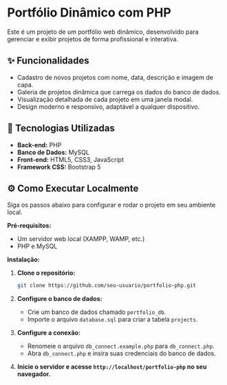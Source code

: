 # Portfólio Dinâmico com PHP

Este é um projeto de um portfólio web dinâmico, desenvolvido para gerenciar e exibir projetos de forma profissional e interativa.


## ✨ Funcionalidades

* Cadastro de novos projetos com nome, data, descrição e imagem de capa.
* Galeria de projetos dinâmica que carrega os dados do banco de dados.
* Visualização detalhada de cada projeto em uma janela modal.
* Design moderno e responsivo, adaptável a qualquer dispositivo.

## 🚀 Tecnologias Utilizadas

* **Back-end:** PHP
* **Banco de Dados:** MySQL
* **Front-end:** HTML5, CSS3, JavaScript
* **Framework CSS:** Bootstrap 5

## ⚙️ Como Executar Localmente

Siga os passos abaixo para configurar e rodar o projeto em seu ambiente local.

**Pré-requisitos:**
* Um servidor web local (XAMPP, WAMP, etc.)
* PHP e MySQL

**Instalação:**

1.  **Clone o repositório:**
    ```bash
    git clone https://github.com/seu-usuario/portfolio-php.git
    ```

2.  **Configure o banco de dados:**
    * Crie um banco de dados chamado `portfolio_db`.
    * Importe o arquivo `database.sql` para criar a tabela `projects`.

3.  **Configure a conexão:**
    * Renomeie o arquivo `db_connect.example.php` para `db_connect.php`.
    * Abra `db_connect.php` e insira suas credenciais do banco de dados.

4.  **Inicie o servidor e acesse `http://localhost/portfolio-php` no seu navegador.**

